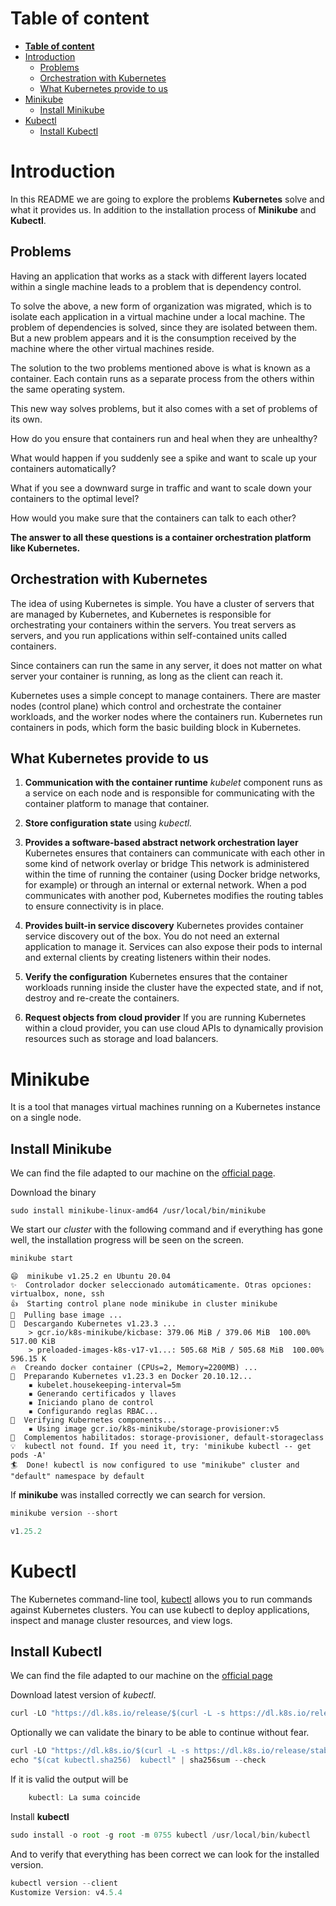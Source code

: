 
# **Table of content**
- [**Table of content**](#table-of-content)
- [Introduction](#introduction)
  - [Problems](#problems)
  - [Orchestration with Kubernetes](#orchestration-with-kubernetes)
  - [What Kubernetes provide to us](#what-kubernetes-provide-to-us)
- [Minikube](#minikube)
  - [Install Minikube](#install-minikube)
- [Kubectl](#kubectl)
  - [Install Kubectl](#install-kubectl)

# Introduction

In this README we are going to explore the problems **Kubernetes** solve and what it provides us. In addition to the installation process of **Minikube** and **Kubectl**.

## Problems

Having an application that works as a stack with different layers located within a single machine leads to a problem that is dependency control.

To solve the above, a new form of organization was migrated, which is to isolate each application in a virtual machine under a local machine. The problem of dependencies is solved, since they are isolated between them. But a new problem appears and it is the consumption received by the machine where the other virtual machines reside.

The solution to the two problems mentioned above is what is known as a container. Each contain runs as a separate process from the others within the same operating system.

This new way solves problems, but it also comes with a set of problems of its own.

How do you ensure that containers run and heal when they are unhealthy?

What would happen if you suddenly see a spike and want to scale up your containers automatically?

 What if you see a downward surge in traffic and want to scale down your containers to the optimal level?

How would you make sure that the containers can talk to each other?

**The answer to all these questions is a container orchestration platform like Kubernetes.**

## Orchestration with Kubernetes

The idea of using Kubernetes is simple. You have a cluster of servers that are managed by Kubernetes, and Kubernetes is responsible for orchestrating your containers within the servers. You treat servers as servers, and you run applications within self-contained units called containers.

Since containers can run the same in any server, it does not matter on what server your container is running, as long as the client can reach it.

Kubernetes uses a simple concept to manage containers. There are master nodes (control plane) which control and orchestrate the container workloads, and the worker nodes where the containers run. Kubernetes run containers in pods, which form the basic building block in Kubernetes.

## What Kubernetes provide to us

1. **Communication with the container runtime** *kubelet* component runs as a service on each node and is responsible for communicating with the container platform to manage that container.

1. **Store configuration state** using *kubectl.*

1. **Provides a software-based abstract network orchestration layer** Kubernetes ensures that
containers can communicate with each other in some kind of network
overlay or bridge This network is administered within the time of
running the container (using Docker bridge networks, for
example) or through an internal or external network. When a pod
communicates with another pod, Kubernetes modifies the routing tables
to ensure connectivity is in place.

1. **Provides built-in service discovery** Kubernetes provides container service discovery out of the box. You do not need an external application to manage it. Services can also expose their pods to internal and external clients by creating listeners within their nodes.

1. **Verify the configuration** Kubernetes ensures that the
container workloads running inside the cluster
have the expected state, and if not, destroy and re-create the containers.

1. **Request objects from cloud provider** If you are running Kubernetes within a cloud provider, you can use cloud APIs to dynamically provision resources such as storage and load balancers.

# Minikube

It is a tool that manages virtual machines running on a Kubernetes instance on a single node.

## Install Minikube

We can find the file adapted to our machine on the [official page](https://minikube.sigs.k8s.io/docs/start/).

Download the binary

```curl -LO https://storage.googleapis.com/minikube/releases/latest/minikube-linux-amd64
sudo install minikube-linux-amd64 /usr/local/bin/minikube
```


We start our *cluster* with the following command and if everything has gone well, the installation progress will be seen on the screen.

```jsx
minikube start
```

```
😄  minikube v1.25.2 en Ubuntu 20.04
✨  Controlador docker seleccionado automáticamente. Otras opciones: virtualbox, none, ssh
👍  Starting control plane node minikube in cluster minikube
🚜  Pulling base image ...
💾  Descargando Kubernetes v1.23.3 ...
    > gcr.io/k8s-minikube/kicbase: 379.06 MiB / 379.06 MiB  100.00% 517.00 KiB
    > preloaded-images-k8s-v17-v1...: 505.68 MiB / 505.68 MiB  100.00% 596.15 K
🔥  Creando docker container (CPUs=2, Memory=2200MB) ...
🐳  Preparando Kubernetes v1.23.3 en Docker 20.10.12...
    ▪ kubelet.housekeeping-interval=5m
    ▪ Generando certificados y llaves
    ▪ Iniciando plano de control
    ▪ Configurando reglas RBAC...
🔎  Verifying Kubernetes components...
    ▪ Using image gcr.io/k8s-minikube/storage-provisioner:v5
🌟  Complementos habilitados: storage-provisioner, default-storageclass
💡  kubectl not found. If you need it, try: 'minikube kubectl -- get pods -A'
🏄  Done! kubectl is now configured to use "minikube" cluster and "default" namespace by default
```


If **minikube** was installed correctly we can search for version.
```jsx
minikube version --short

v1.25.2
```

# Kubectl

The Kubernetes command-line tool, [kubectl](https://kubernetes.io/docs/reference/kubectl/kubectl/) allows you to run commands against Kubernetes clusters. You can use kubectl to deploy applications, inspect and manage cluster resources,
and view logs.

## Install Kubectl

We can find the file adapted to our machine on the [official page](https://kubernetes.io/docs/tasks/tools/)

Download latest version of *kubectl*.
```jsx
curl -LO "https://dl.k8s.io/release/$(curl -L -s https://dl.k8s.io/release/stable.txt)/bin/linux/amd64/kubectl"
```

Optionally we can validate the binary to be able to continue without fear.
```jsx
curl -LO "https://dl.k8s.io/$(curl -L -s https://dl.k8s.io/release/stable.txt)/bin/linux/amd64/kubectl.sha256"
echo "$(cat kubectl.sha256)  kubectl" | sha256sum --check
```

If it is valid the output will be
```jsx
	kubectl: La suma coincide
```

Install **kubectl**
```jsx
sudo install -o root -g root -m 0755 kubectl /usr/local/bin/kubectl
```

And to verify that everything has been correct we can look for the installed version.
```jsx
kubectl version --client
Kustomize Version: v4.5.4
```
